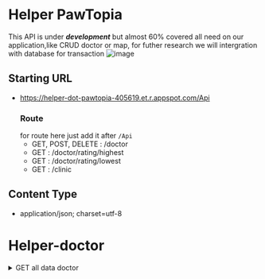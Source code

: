 # Helper PawTopia
This API is under **_development_** but almost 60% covered all need on our application,like CRUD doctor or map, for futher research we will intergration with database for transaction
![image](https://github.com/PawTopia/Helper-api-pawtopia/assets/114970828/05d5fa74-f3b3-43f8-83b5-eb7c798ca67a)
## Starting URL
- https://helper-dot-pawtopia-405619.et.r.appspot.com/Api
  ### Route
  for route here just add it after `/Api`
  - GET, POST, DELETE : /doctor
  - GET : /doctor/rating/highest
  - GET : /doctor/rating/lowest
  - GET : /clinic
## Content Type
- application/json; charset=utf-8
# Helper-doctor
<details>
<summary>GET all data doctor</summary>
  <h1>
    hello
  </h1>
  
</details>






